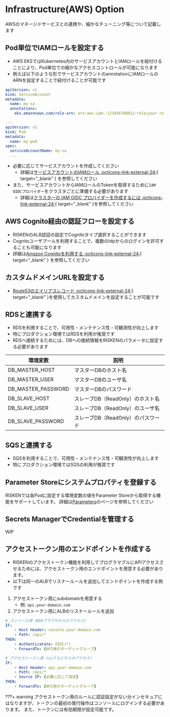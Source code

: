 # Infrastructure(AWS) Option

AWSのマネージドサービスとの連携や、細かなチューニング等について記載します

## Pod単位でIAMロールを設定する

- AWS EKSではKubernetes内のサービスアカウントとIAMロールを紐付けることにより、Pod単位での細かなアクセスコントロールが可能になります
- 例えば以下のような形でサービスアカウントのannotationにIAMロールのARNを設定することで紐付けることが可能です

```yaml
apiVersion: v1
kind: ServiceAccount
metadata:
  name: my-sa
  annotations:
    eks.amazonaws.com/role-arn: arn:aws:iam::123456789012:role/your-role

---
apiVersion: v1
kind: Pod
metadata:
  name: my-pod
spec:
  serviceAccountName: my-sa
  ...
```

- 必要に応じてサービスアカウントを作成してください
    - 詳細は[サービスアカウントのIAMロール :octicons-link-external-24:](https://docs.aws.amazon.com/eks/latest/userguide/iam-roles-for-service-accounts.html){ target="_blank" } を参照してください
- また、サービスアカウントからIAMロールのTokenを取得するために`IAM OIDCプロバイダー`をクラスタごとに準備する必要があります
    - 詳細は[クラスターの IAM OIDC プロバイダーを作成するには :octicons-link-external-24:](https://docs.aws.amazon.com/ja_jp/eks/latest/userguide/enable-iam-roles-for-service-accounts.html){ target="_blank" }を参照してください


## AWS Cognito経由の認証フローを設定する

- RISKENのALB認証の設定でCognitoタイプ選択することができます
- Cognitoユーザプールを利用することで、複数のIdpからのログインを許可することも可能になります
- 詳細は[Amazon Cognitoを利用する :octicons-link-external-24:](https://docs.aws.amazon.com/elasticloadbalancing/latest/application/listener-authenticate-users.html#cognito-requirements){ target="_blank" } を参照してください

## カスタムドメインURLを設定する

- [Route53のエイリアスレコード :octicons-link-external-24:](https://docs.aws.amazon.com/Route53/latest/DeveloperGuide/resource-record-sets-values-alias.html){ target="_blank" }を使用してカスタムドメインを設定することが可能です

## RDSと連携する

- RDSを利用することで、可用性・メンテナンス性・可観測性が向上します
- 特にプロダクション環境ではRDSを利用が推奨です
- RDSへ接続するためには、DBへの接続情報をRISKENのパラメータに設定する必要があります

|環境変数|説明|
|---|---|
|DB_MASTER_HOST|マスターDBのホスト名|
|DB_MASTER_USER|マスターDBのユーザ名|
|DB_MASTER_PASSWORD|マスターDBのパスワード|
|DB_SLAVE_HOST|スレーブDB（ReadOnly）のホスト名|
|DB_SLAVE_USER|スレーブDB（ReadOnly）のユーザ名|
|DB_SLAVE_PASSWORD|スレーブDB（ReadOnly）のパスワード|


## SQSと連携する

- SQSを利用することで、可用性・メンテナンス性・可観測性が向上します
- 特にプロダクション環境ではSQSの利用が推奨です

## Parameter Storeにシステムプロパティを登録する

RISKENでは各Podに設定する環境変数の値をParameter Storeから取得する機能をサポートしています。
詳細は[Parameters](/admin/param_index/)のページを参照してください

## Secrets ManagerでCredentialを管理する

WIP

## アクセストークン用のエンドポイントを作成する

- RISKENのアクセストークン機能を利用してプログラマブルにAPIアクセスさせるためには、アクセストークン用のエンドポイントを用意する必要があります。
- 以下は同一のALBでリスナールールを追加してエンドポイントを作成する例です

1. アクセストークン用にsubdomainを用意する
    - 例: `api.your-domain.com`
2. アクセストークン用にALBのリスナールールを追加
```yaml
# コンソール用（WEBブラウザからのアクセス）
IF:
    - Host Header: console.your-domain.com
    - Path: /api/*
THEN:
    - Authenticatate: OIDC(*)
    - ForwardTo: {API用のターゲットグループ}

# アクセストークン用（curlなどからのアクセス）
IF:
    - Host Header: api.your-domain.com
    - Path: /api/*
    - Source IP: {必要に応じて設定}
THEN:
    - ForwardTo: {API用のターゲットグループ}
```

???+ warning
    アクセストークン用のルールに認証設定がない分インセキュアにはなりますが、トークンの最初の発行操作はコンソールにログインする必要があります。
    また、トークンには有効期限が設定可能です。
